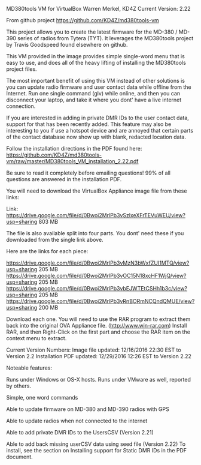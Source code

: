 MD380tools VM for VirtualBox
Warren Merkel, KD4Z
Current Version: 2.22

From github project
https://github.com/KD4Z/md380tools-vm


This project allows you to create the latest firmware for the MD-380 / MD-390
series of radios from Tytera (TYT).  It leverages the MD380tools project by
Travis Goodspeed found elsewhere on github. 


This VM provided in the image provides simple single-word menu that is easy to
use, and does all of the heavy lifting of installing the MD380tools project files.
 
The most important benefit of using this VM instead of other solutions is you can 
update radio firmware and user contact data while offline from the Internet.  Run
one single command (glv) while online, and then you can disconnect your laptop, 
and take it where you dont' have a live internet connection.  

If you are interested in adding in private DMR IDs to the user contact data, support
for that has been recently added.  This feature may also be interesting to you if
use a hotspot device and are annoyed that certain parts of the contact database 
now show up with blank, redacted location data.

Follow the installation directions in the PDF found here:
https://github.com/KD4Z/md380tools-vm/raw/master/MD380tools_VM_installation_2.22.pdf


Be sure to read it completely before emailing questions!  99% of all questions are
answered in the installation PDF.

You will need to download the VirtualBox Appliance image file from these links:

Link:   https://drive.google.com/file/d/0Bwoi2MrlPb3vSzlxeXFrTEVuWEU/view?usp=sharing  803 MB

The file is also available split into four parts.  You dont' need these if you downloaded 
from the single link above.

Here are the links for each piece:

https://drive.google.com/file/d/0Bwoi2MrlPb3vMzN3bWxfZUI1MTQ/view?usp=sharing  205 MB
https://drive.google.com/file/d/0Bwoi2MrlPb3vOC15N18xcHF1WjQ/view?usp=sharing  205 MB
https://drive.google.com/file/d/0Bwoi2MrlPb3vbEJWTEtCSHh1b3c/view?usp=sharing  205 MB
https://drive.google.com/file/d/0Bwoi2MrlPb3vRnBORmNCQndQMUE/view?usp=sharing  200 MB


Download each one.  You will need to use the RAR program to extract them
back into the original OVA Appliance file.  (http://www.win-rar.com)
Install RAR, and then Right-Click on the first part and choose the RAR item on
the context menu to extract.

Current Version Numbers:
Image file updated:	 12/16/2016 22:30 EST to Version 2.2
Installation PDF updated: 12/29/2016 12:26 EST to Version 2.22

Noteable features:

  Runs under Windows or OS-X hosts.  Runs under VMware as well, reported by others.

  Simple, one word commands

  Able to update firmware on MD-380 and MD-390 radios with GPS

  Able to update radios when not connected to the internet

  Able to add private DMR IDs to the UsersCSV (Version 2.21)

  Able to add back missing userCSV data using seed file (Version 2.22)
   To install, see the section on Installing support for Static DMR IDs
   in the PDF document.   







